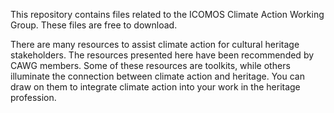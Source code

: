 This repository contains files related to the ICOMOS Climate Action Working Group. These files are free to download.

There are many resources to assist climate action for cultural heritage stakeholders. The resources presented here have been recommended by CAWG members.
Some of these resources are toolkits, while others illuminate the connection between climate action and heritage. You can draw on them to integrate climate action into your work in the heritage profession.
